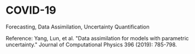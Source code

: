 # COVID-19
Forecasting, Data Assimilation, Uncertainty Quantification

Reference: Yang, Lun, et al. "Data assimilation for models with parametric uncertainty." Journal of Computational Physics 396 (2019): 785-798.
